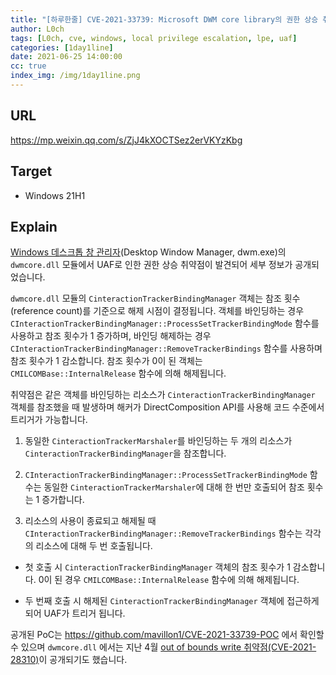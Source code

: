 ```yaml
---
title: "[하루한줄] CVE-2021-33739: Microsoft DWM core library의 권한 상승 취약점"
author: L0ch
tags: [L0ch, cve, windows, local privilege escalation, lpe, uaf]
categories: [1day1line]
date: 2021-06-25 14:00:00
cc: true
index_img: /img/1day1line.png
---
```


## URL

https://mp.weixin.qq.com/s/ZjJ4kXOCTSez2erVKYzKbg

## Target

- Windows 21H1

## Explain

[Windows 데스크톱 창 관리자](https://ko.wikipedia.org/wiki/데스크톱_창_관리자)(Desktop Window Manager, dwm.exe)의 `dwmcore.dll` 모듈에서 UAF로 인한 권한 상승 취약점이 발견되어 세부 정보가 공개되었습니다.

`dwmcore.dll` 모듈의 `CinteractionTrackerBindingManager` 객체는 참조 횟수(reference count)를 기준으로 해제 시점이 결정됩니다. 객체를 바인딩하는 경우`CInteractionTrackerBindingManager::ProcessSetTrackerBindingMode` 함수를 사용하고 참조 횟수가 1 증가하며, 바인딩 해제하는 경우 `CInteractionTrackerBindingManager::RemoveTrackerBindings` 함수를 사용하며 참조 횟수가 1 감소합니다. 참조 횟수가 0이 된 객체는 `CMILCOMBase::InternalRelease` 함수에 의해 해제됩니다.

취약점은 같은 객체를 바인딩하는 리소스가 `CinteractionTrackerBindingManager` 객체를 참조했을 때 발생하며 해커가 DirectComposition API를 사용해 코드 수준에서 트리거가 가능합니다.

1. 동일한 `CinteractionTrackerMarshaler`를 바인딩하는 두 개의 리소스가 `CinteractionTrackerBindingManager`을 참조합니다.

2. `CInteractionTrackerBindingManager::ProcessSetTrackerBindingMode` 함수는 동일한 `CinteractionTrackerMarshaler`에 대해 한 번만 호출되어 참조 횟수는 1 증가합니다.

3. 리소스의 사용이 종료되고 해제될 때 `CInteractionTrackerBindingManager::RemoveTrackerBindings` 함수는 각각의 리소스에 대해 두 번 호출됩니다.

  - 첫 호출 시 `CinteractionTrackerBindingManager` 객체의 참조 횟수가 1 감소합니다. 0이 된 경우 `CMILCOMBase::InternalRelease` 함수에 의해 해제됩니다.

  - 두 번째 호출 시 해제된 `CinteractionTrackerBindingManager` 객체에 접근하게 되어 UAF가 트리거 됩니다.

  

공개된 PoC는 https://github.com/mavillon1/CVE-2021-33739-POC 에서 확인할 수 있으며  `dwmcore.dll` 에서는 지난 4월 [out of bounds write 취약점(CVE-2021-28310)](https://hackyboiz.github.io/2021/04/15/idioth/2021-04-15/)이 공개되기도 했습니다.